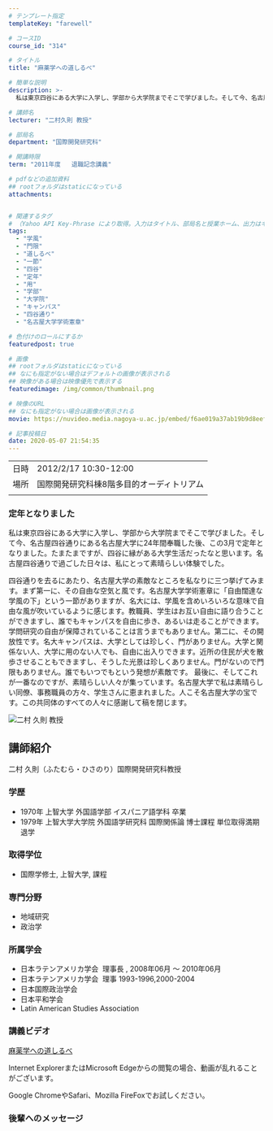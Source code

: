 ```yaml
---
# テンプレート指定
templateKey: "farewell"

# コースID
course_id: "314"

# タイトル
title: "麻薬学への道しるべ"

# 簡単な説明
description: >-
  私は東京四谷にある大学に入学し、学部から大学院までそこで学びました。そして今、名古屋四谷通りにある名古屋大学に24年間奉職した後、この3月で定年となりました。たまたまですが、四谷に縁がある大学生活だったなと思います。名古屋四谷通りで過ごした日々は、私にとって素晴らしい体験でした。 四谷通りを去るにあたり、名古屋大学の素敵なところを私なりに三つ挙げてみます。まず第一に、その自由な空気と風です ....

# 講師名
lecturer: "二村久則 教授"

# 部局名
department: "国際開発研究科"

# 開講時限
term: "2011年度	退職記念講義"

# pdfなどの追加資料
## rootフォルダはstaticになっている
attachments:


# 関連するタグ
# （Yahoo API Key-Phrase により取得。入力はタイトル、部局名と授業ホーム、出力はキーフレーズ（tags））
tags:
  - "学風"
  - "門限"
  - "道しるべ"
  - "一節"
  - "四谷"
  - "定年"
  - "用"
  - "学部"
  - "大学院"
  - "キャンパス"
  - "四谷通り"
  - "名古屋大学学術憲章"

# 色付けのロールにするか
featuredpost: true

# 画像
## rootフォルダはstaticになっている
## なにも指定がない場合はデフォルトの画像が表示される
## 映像がある場合は映像優先で表示する
featuredimage: /img/common/thumbnail.png

# 映像のURL
## なにも指定がない場合は画像が表示される
movie: https://nuvideo.media.nagoya-u.ac.jp/embed/f6ae019a37ab19b9d8eef5588abadadcbcccfc26

# 記事投稿日
date: 2020-05-07 21:54:35
---
```


|   |   |
|---|---|
| 日時 | 2012/2/17  10:30-12:00 |
| 場所 | 国際開発研究科棟8階多目的オーディトリアム |
|   |   |


### 定年となりました

私は東京四谷にある大学に入学し、学部から大学院までそこで学びました。そして今、名古屋四谷通りにある名古屋大学に24年間奉職した後、この3月で定年となりました。たまたまですが、四谷に縁がある大学生活だったなと思います。名古屋四谷通りで過ごした日々は、私にとって素晴らしい体験でした。

四谷通りを去るにあたり、名古屋大学の素敵なところを私なりに三つ挙げてみます。まず第一に、その自由な空気と風です。名古屋大学学術憲章に「自由闊達な学風の下」という一節がありますが、名大には、学風を含めいろいろな意味で自由な風が吹いているように感じます。教職員、学生はお互い自由に語り合うことができますし、誰でもキャンパスを自由に歩き、あるいは走ることができます。学問研究の自由が保障されていることは言うまでもありません。第二に、その開放性です。名大キャンパスは、大学としては珍しく、門がありません。大学と関係ない人、大学に用のない人でも、自由に出入りできます。近所の住民が犬を散歩させることもできますし、そうした光景は珍しくありません。門がないので門限もありません。誰でもいつでもという発想が素敵です。 最後に、そしてこれが一番なのですが、素晴らしい人々が集っています。名古屋大学で私は素晴らしい同僚、事務職員の方々、学生さんに恵まれました。人こそ名古屋大学の宝です。この共同体のすべての人々に感謝して稿を閉じます。


![二村 久則 教授](https://ocw.nagoya-u.jp/files/314/s_futamura.png) 

## 講師紹介

二村 久則（ふたむら・ひさのり）国際開発研究科教授

### 学歴

* 1970年 上智大学 外国語学部 イスパニア語学科 卒業
* 1979年 上智大学大学院 外国語学研究科 国際関係論 博士課程 単位取得満期退学

### 取得学位

* 国際学修士, 上智大学, 課程

### 専門分野

* 地域研究
* 政治学

### 所属学会

* 日本ラテンアメリカ学会  理事長 , 2008年06月 〜 2010年06月
* 日本ラテンアメリカ学会  理事 1993-1996,2000-2004
* 日本国際政治学会
* 日本平和学会
* Latin American Studies Association


### 講義ビデオ

<a href="https://nuvideo.media.nagoya-u.ac.jp/embed/f6ae019a37ab19b9d8eef5588abadadcbcccfc26" target="blank">麻薬学への道しるべ</a>



Internet ExplorerまたはMicrosoft Edgeからの閲覧の場合、動画が乱れることがございます。


Google ChromeやSafari、Mozilla FireFoxでお試しください。

### 後輩へのメッセージ

<a target="blank" href="https://nuvideo.media.nagoya-u.ac.jp/embed/8f31ad6f2ebf50ac2d502e3704b5801853e1d055" width="640" height="360" frameborder="0" allowfullscreen></iframe>
-----